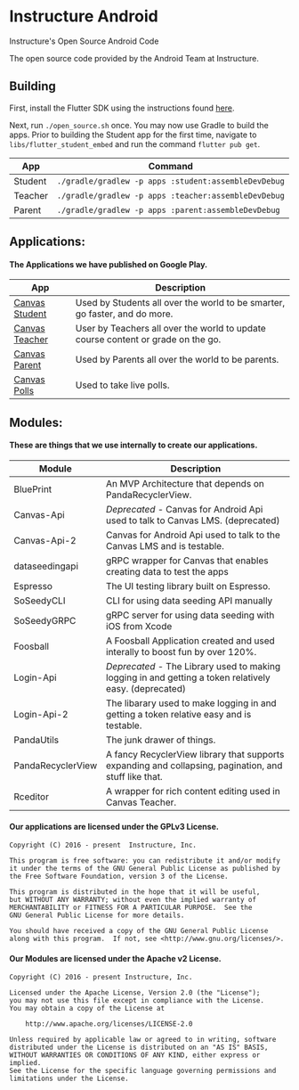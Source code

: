# Instructure Android

Instructure's Open Source Android Code

The open source code provided by the Android Team at Instructure. 

## Building

First, install the Flutter SDK using the instructions found [here](https://flutter.dev/docs/get-started/install).

Next, run `./open_source.sh` once. You may now use Gradle to build the apps. Prior to building the Student app for the first time, navigate to `libs/flutter_student_embed` and run the command `flutter pub get`.

App | Command
--- | ---
Student | `./gradle/gradlew -p apps :student:assembleDevDebug`
Teacher | `./gradle/gradlew -p apps :teacher:assembleDevDebug`
Parent  | `./gradle/gradlew -p apps :parent:assembleDevDebug`

## Applications:

#### The Applications we have published on Google Play.

App | Description
--- | ---
[Canvas Student][canvas]      | Used by Students all over the world to be smarter, go faster, and do more. 
[Canvas Teacher][teacher]     | User by Teachers all over the world to update course content or grade on the go.
[Canvas Parent][parent]       | Used by Parents all over the world to be parents.
[Canvas Polls][polls]         | Used to take live polls. 

[canvas]: https://play.google.com/store/apps/details?id=com.instructure.candroid
[teacher]: https://play.google.com/store/apps/details?id=com.instructure.teacher
[parent]: https://play.google.com/store/apps/details?id=com.instructure.parentapp
[polls]: https://play.google.com/store/apps/details?id=com.instructure.androidpolling.app

## Modules:

#### These are things that we use internally to create our applications.

Module | Description
   --- | ---
BluePrint    | An MVP Architecture that depends on PandaRecyclerView. 
Canvas-Api   | *Deprecated* - Canvas for Android Api used to talk to Canvas LMS. (deprecated)
Canvas-Api-2 | Canvas for Android Api used to talk to the Canvas LMS and is testable.
dataseedingapi| gRPC wrapper for Canvas that enables creating data to test the apps
Espresso     | The UI testing library built on Espresso.
SoSeedyCLI   | CLI for using data seeding API manually
SoSeedyGRPC  | gRPC server for using data seeding with iOS from Xcode
Foosball     | A Foosball Application created and used interally to boost fun by over 120%.
Login-Api    | *Deprecated* - The Library used to making logging in and getting a token relatively easy. (deprecated)
Login-Api-2  | The libarary used to make logging in and getting a token relative easy and is testable. 
PandaUtils   | The junk drawer of things.
PandaRecyclerView | A fancy RecyclerView library that supports expanding and collapsing, pagination, and stuff like that.
Rceditor     | A wrapper for rich content editing used in Canvas Teacher.

#### Our applications are licensed under the GPLv3 License.

```
Copyright (C) 2016 - present  Instructure, Inc.
 
This program is free software: you can redistribute it and/or modify
it under the terms of the GNU General Public License as published by
the Free Software Foundation, version 3 of the License.

This program is distributed in the hope that it will be useful,
but WITHOUT ANY WARRANTY; without even the implied warranty of
MERCHANTABILITY or FITNESS FOR A PARTICULAR PURPOSE.  See the
GNU General Public License for more details.

You should have received a copy of the GNU General Public License
along with this program.  If not, see <http://www.gnu.org/licenses/>.
 ```

#### Our Modules are licensed under the Apache v2 License.

```
Copyright (C) 2016 - present Instructure, Inc.

Licensed under the Apache License, Version 2.0 (the "License");
you may not use this file except in compliance with the License.
You may obtain a copy of the License at
 
    http://www.apache.org/licenses/LICENSE-2.0
 
Unless required by applicable law or agreed to in writing, software
distributed under the License is distributed on an "AS IS" BASIS,
WITHOUT WARRANTIES OR CONDITIONS OF ANY KIND, either express or implied.
See the License for the specific language governing permissions and
limitations under the License.
```
